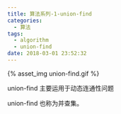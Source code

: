 ```yaml
---
title: 算法系列-1-union-find
categories:
  - 算法
tags:
  - algorithm
  - union-find
date: 2018-03-01 23:52:32
---
```


{% asset_img union-find.gif %}

union-find 主要运用于动态连通性问题

<!-- more -->

union-find 也称为并查集。